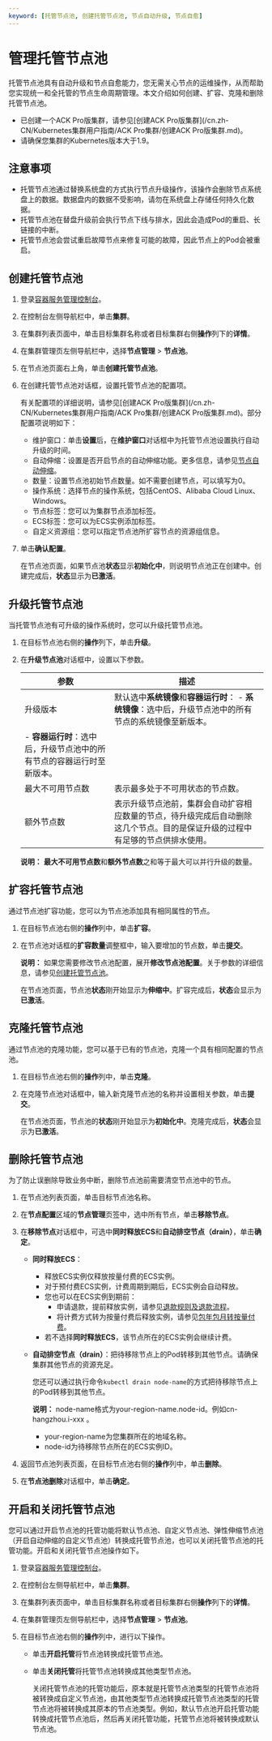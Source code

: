 ```yaml
---
keyword: [托管节点池, 创建托管节点池, 节点自动升级, 节点自愈]
---
```


# 管理托管节点池

托管节点池具有自动升级和节点自愈能力，您无需关心节点的运维操作，从而帮助您实现统一和全托管的节点生命周期管理。本文介绍如何创建、扩容、克隆和删除托管节点池。

-   已创建一个ACK Pro版集群，请参见[创建ACK Pro版集群](/cn.zh-CN/Kubernetes集群用户指南/ACK Pro集群/创建ACK Pro版集群.md)。
-   请确保您集群的Kubernetes版本大于1.9。

## 注意事项

-   托管节点池通过替换系统盘的方式执行节点升级操作，该操作会删除节点系统盘上的数据。数据盘内的数据不受影响，请勿在系统盘上存储任何持久化数据。
-   托管节点池在替盘升级前会执行节点下线与排水，因此会造成Pod的重启、长链接的中断。
-   托管节点池会尝试重启故障节点来修复可能的故障，因此节点上的Pod会被重启。

## 创建托管节点池

1.  登录[容器服务管理控制台](https://cs.console.aliyun.com)。

2.  在控制台左侧导航栏中，单击**集群**。

3.  在集群列表页面中，单击目标集群名称或者目标集群右侧**操作**列下的**详情**。

4.  在集群管理页左侧导航栏中，选择**节点管理** \> **节点池**。

5.  在节点池页面右上角，单击**创建托管节点池**。

6.  在创建托管节点池对话框，设置托管节点池的配置项。

    有关配置项的详细说明，请参见[创建ACK Pro版集群](/cn.zh-CN/Kubernetes集群用户指南/ACK Pro集群/创建ACK Pro版集群.md)。部分配置项说明如下：

    -   维护窗口：单击**设置**后，在**维护窗口**对话框中为托管节点池设置执行自动升级的时间。
    -   自动伸缩：设置是否开启节点的自动伸缩功能。更多信息，请参见[节点自动伸缩](/cn.zh-CN/Kubernetes集群用户指南/弹性伸缩/节点自动伸缩.md)。
    -   数量：设置节点池初始节点数量。如不需要创建节点，可以填写为0。
    -   操作系统：选择节点的操作系统，包括CentOS、Alibaba Cloud Linux、Windows。
    -   节点标签：您可以为集群节点添加标签。
    -   ECS标签：您可以为ECS实例添加标签。
    -   自定义资源组：您可以指定节点池所扩容节点的资源组信息。
7.  单击**确认配置**。

    在节点池页面，如果节点池**状态**显示**初始化中**，则说明节点池正在创建中。创建完成后，**状态**显示为**已激活**。


## 升级托管节点池

当托管节点池有可升级的操作系统时，您可以升级托管节点池。

1.  在目标节点池右侧的**操作**列下，单击**升级**。

2.  在**升级节点池**对话框中，设置以下参数。

    |参数|描述|
    |--|--|
    |升级版本|默认选中**系统镜像**和**容器运行时**：    -   **系统镜像**：选中后，升级节点池中的所有节点的系统镜像至新版本。
    -   **容器运行时**：选中后，升级节点池中的所有节点的容器运行时至新版本。 |
    |最大不可用节点数|表示最多处于不可用状态的节点数。|
    |额外节点数|表示升级节点池前，集群会自动扩容相应数量的节点，待升级完成后自动删除这几个节点。目的是保证升级的过程中有足够的节点供排水使用。|

    **说明：** **最大不可用节点数**和**额外节点数**之和等于最大可以并行升级的数量。


## 扩容托管节点池

通过节点池扩容功能，您可以为节点池添加具有相同属性的节点。

1.  在目标节点池右侧的**操作**列中，单击**扩容**。

2.  在节点池对话框的**扩容数量**调整框中，输入要增加的节点数，单击**提交**。

    **说明：** 如果您需要修改节点池配置，展开**修改节点池配置**。关于参数的详细信息，请参见[创建托管节点池](#section_s0g_nbe_bai)。

    在节点池页面，节点池**状态**刚开始显示为**伸缩中**。扩容完成后，**状态**会显示为**已激活**。


## 克隆托管节点池

通过节点池的克隆功能，您可以基于已有的节点池，克隆一个具有相同配置的节点池。

1.  在目标节点池右侧的**操作**列中，单击**克隆**。

2.  在克隆节点池对话框中，输入新克隆节点池的名称并设置相关参数，单击**提交**。

    在节点池页面，节点池的**状态**刚开始显示为**初始化中**。克隆完成后，**状态**会显示为**已激活**。


## 删除托管节点池

为了防止误删除导致业务中断，删除节点池前需要清空节点池中的节点。

1.  在节点池列表页面，单击目标节点池名称。

2.  在**节点配置**区域的**节点管理**页签中，选中所有节点，单击**移除节点**。

3.  在**移除节点**对话框中，可选中**同时释放ECS**和**自动排空节点（drain）**，单击**确定**。

    -   **同时释放ECS**：
        -   释放ECS实例仅释放按量付费的ECS实例。
        -   对于预付费ECS实例，计费周期到期后，ECS实例会自动释放。
        -   您也可以在ECS实例到期前：
            -   申请退款，提前释放实例，请参见[退款规则及退款流程](https://help.aliyun.com/knowledge_detail/37096.html)。
            -   将计费方式转为按量付费后释放实例，请参见[包年包月转按量付费](/cn.zh-CN/产品计费/转换计费方式/包年包月转按量付费.md)。
        -   若不选择**同时释放ECS**，该节点所在的ECS实例会继续计费。
    -   **自动排空节点（drain）**：把待移除节点上的Pod转移到其他节点。请确保集群其他节点的资源充足。

        您还可以通过执行命令`kubectl drain node-name`的方式把待移除节点上的Pod转移到其他节点。

        **说明：** node-name格式为your-region-name.node-id。例如cn-hangzhou.i-xxx 。

        -   your-region-name为您集群所在的地域名称。
        -   node-id为待移除节点所在的ECS实例ID。
4.  返回节点池列表页面，在目标节点池右侧的**操作**列中，单击**删除**。

5.  在**节点池删除**对话框中，单击**确定**。


## 开启和关闭托管节点池

您可以通过开启节点池的托管功能将默认节点池、自定义节点池、弹性伸缩节点池（开启自动伸缩的自定义节点池）转换成托管节点池，也可以关闭托管节点池的托管功能。开启和关闭托管节点池操作如下。

1.  登录[容器服务管理控制台](https://cs.console.aliyun.com)。

2.  在控制台左侧导航栏中，单击**集群**。

3.  在集群列表页面中，单击目标集群名称或者目标集群右侧**操作**列下的**详情**。

4.  在集群管理页左侧导航栏中，选择**节点管理** \> **节点池**。

5.  在目标节点池右侧的**操作**列中，进行以下操作。

    -   单击**开启托管**将节点池转换成托管节点池。
    -   单击**关闭托管**将托管节点池转换成其他类型节点池。

        关闭托管节点池的托管功能后，原本就是托管节点池类型的托管节点池将被转换成自定义节点池，由其他类型节点池转换成托管节点池类型的托管节点池将被转换成其原本的节点池类型。例如，默认节点池开启托管功能转换成托管节点池后，然后再关闭托管功能，托管节点池将被转换成默认节点池。


